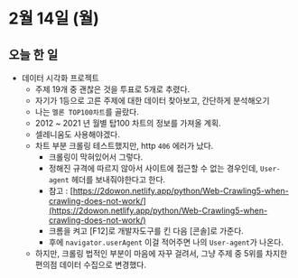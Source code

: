 # 2월 14일 (월)

## 오늘 한 일

* 데이터 시각화 프로젝트
  * 주제 19개 중 괜찮은 것을 투표로 5개로 추렸다.
  * 자기가 1등으로 고른 주제에 대한 데이터 찾아보고, 간단하게 분석해오기
  * 나는 `멜론 TOP100차트`를 골랐다.
  * 2012 ~ 2021 년 월별 탑100 차트의 정보를 가져올 계획.
  * 셀레니움도 사용해야겠다.
  * 차트 부분 크롤링 테스트했지만, http `406` 에러가 났다.
    * 크롤링이 막혀있어서 그렇다.
    * 정해진 규격에 따르지 않아서 사이트에 접근할 수 없는 경우인데, `User-agent` 헤더를 보내줘야한다고 한다.
    * 참고 : [https://2dowon.netlify.app/python/Web-Crawling5-when-crawling-does-not-work/](https://2dowon.netlify.app/python/Web-Crawling5-when-crawling-does-not-work/)
    * 크롬을 켜고 [F12]로 개발자도구를 킨 다음 [콘솔]로 가준다.
    * 후에 `navigator.userAgent` 이걸 적어주면 나의 `User-agent`가 나온다.
  * 하지만, 크롤링 법적인 부분이 마음에 자꾸 걸려서, 그냥 주제 중 5위를 차지한 편의점 데이터 수집으로 변경했다.

